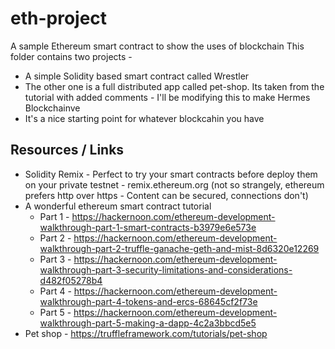 # eth-project
A sample Ethereum smart contract to show the uses of blockchain
This folder contains two projects -  
* A simple Solidity based smart contract called Wrestler
* The other one is a full distributed app called pet-shop. Its taken from the tutorial with added comments - I'll be modifying this to make Hermes Blockchainve
* It's a nice starting point for whatever blockcahin you have


## Resources / Links

* Solidity Remix - Perfect to try your smart contracts before deploy them on your private testnet - 	remix.ethereum.org  (not so strangely, ethereum prefers http over https - Content can be secured, connections don't)
* A wonderful ethereum smart contract tutorial 
	* Part 1 - https://hackernoon.com/ethereum-development-walkthrough-part-1-smart-contracts-b3979e6e573e
	* Part 2 - https://hackernoon.com/ethereum-development-walkthrough-part-2-truffle-ganache-geth-and-mist-8d6320e12269
	* Part 3 - https://hackernoon.com/ethereum-development-walkthrough-part-3-security-limitations-and-considerations-d482f05278b4
	* Part 4 - https://hackernoon.com/ethereum-development-walkthrough-part-4-tokens-and-ercs-68645cf2f73e
	* Part 5 - https://hackernoon.com/ethereum-development-walkthrough-part-5-making-a-dapp-4c2a3bbcd5e5
* Pet shop - https://truffleframework.com/tutorials/pet-shop